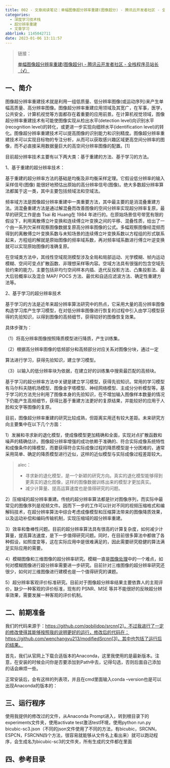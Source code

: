 ```yaml
---
title: 002 - 文章阅读笔记：单幅图像超分辨率重建(图像超分) - 腾讯云开发者社区 - 全栈程序员站长
categories:
  - 深度学习技术栈
  - 超分辨率重建
  - 文章学习
abbrlink: 1145042711
date: 2023-01-06 13:11:57
---
```




> 链接：
>
> [单幅图像超分辨率重建(图像超分) - 腾讯云开发者社区 - 全栈程序员站长（√）](https://cloud.tencent.com/developer/article/2063578?from=article.detail.1771908)

## 一、简介

图像超分辨率重建技术就是利用一组低质量、低分辨率图像(或运动序列)来产生单幅高质量、高分辨率图像。图像超分辨率重建应用领域及其宽广，在军事，医学，公共安全，计算机视觉等方面都存在着重要的应用前景。在计算机视觉领域，图像超分辨率重建技术有可能使图像实现从检出水平(detection level)向识别水平(recognition level)的转化，或更进一步实现向细辨水平(identification level)的转化。图像超分辨率重建技术可以提高图像的识别能力和识别精度。图像超分辨率重建技术可以实现目标物的专注分析，从而可以获取感兴趣区域更高空间分辨率的图像，而不必直接采用数据量巨大的高空间分辨率图像的配置。[1]

目前超分辨率技术主要有以下两大类：基于重建的方法、基于学习的方法。

1、基于重建的超分辨率技术：

基于重建的超分辨率方法的基础是均衡及非均衡采样定理。它假设低分辨率的输入采样信号(图像) 能很好地预估出原始的高分辨率信号(图像)。绝大多数超分辨率算法都属于这一类，其中主要包括频域法和空域法。

频率域方法是图像超分辨率重建中一类重要方法，其中最主要的是消混叠重建方法。消混叠重建方法是通过解混叠而改善图像的空间分辨率实现超分辨率复原，最早的研究工作是由 Tsai 和 Huang在 1984 年进行的。在原始场景信号带宽有限的假设下，利用离散傅立叶变换和连续傅立叶变换之间的平移、混叠性质，给出了一个由一系列欠采样观察图像数据复原高分辨率图像的公式。多幅观察图像经混频而得到的离散傅立叶变换系数与未知场景的连续傅立叶变换系数以方程组的形式联系起来，方程组的解就是原始图像的频率域系数，再对频率域系数进行傅立叶逆变换就可以实现原始图像的准确复原。

在空域类方法中，其线性空域观测模型涉及全局和局部运动、光学模糊、帧内运动模糊、空间可变点扩散函数、非理想采样等内容。空域方法具有很强的包含空域先验约束的能力，主要包括非均匀空间样本内插、迭代反投影方法、凸集投影法、最大后验概率以及混合 MAP/ POCS 方法、最优和自适应滤波方法、确定性重建方法等。

2、基于学习的超分辨率技术

基于学习的方法是近年来超分辨率算法研究中的热点，它采用大量的高分辨率图像构造学习库产生学习模型，在对低分辨率图像进行恢复的过程中引入由学习模型获得的先验知识，以得到图像的高频细节，获得较好的图像恢复效果。

具体步骤为：

（1）将高分辨率图像按照降质模型进行降质，产生训练集。

（2）根据高分辨率图像的低频部分和高频部分对应关系对图像分块，通过一定

算法进行学习，获得先验知识，建立学习模型。

（3）以输入的低分辨率块为依据，在建立好的训练集中搜索最匹配的高频块。

基于学习的超分辨率方法中关键是建立学习模型，获得先验知识。常用的学习模型有马尔科夫随机场模型、图像金字塔模型、神经网络模型、主成分分析模型等。基于学习的方法充分利用了图像本身的先验知识，在不增加输入图像样本数量的情况下仍能产生高频细节，获得比基于重建方法更好的复原结果，并能较好的应用于人脸和文字等图像的复原。

目前，图像超分辨率重建的研究比较成熟，但距离实用还有较大差距。未来研究方向主要集中在以下几个方面：

1）发展和寻求新的退化模型，使成像模型更加精确和全面，实现对点扩散函数和噪声的精确估计。图像超分辨率增强的成功依赖于准确的、符合实际成像系统特性和成像条件的降模型，而要获得符合实际成像过程的降质模型是十分困难的，通常采用简单、确定的降质模型进行近似，这样的近似模型与实际成像过程差距较大。

> alec：
>
> - 寻求新的退化模型，是一个新颖的研究方向。真实的退化模型能够得到更真实的退化图像，这样的图像数据训练出来的模型才更加真实。
> - 减少计算量、提高运算速度也是值得研究的问题。

2）压缩域的超分辨率重建。传统的超分辨率算法都是针对图像序列，而实际中最常见的图像序列是视频文件。因而下一步的工作可以针对不同的视频压缩格式和编解码技术，在超分辨率算法中综合考虑成像模型和压缩算法带来的图像降质效果，以及运动补偿和编码传输机制，实现压缩域的超分辨率重建。

3）效率和鲁棒性问题。目前的超分辨率算法具有很高的计算复杂度，如何减少计算量，提高算法速度，是下一步值得研究问题。同时，在目前很多算法中都做了各种假设，如照度变等，这在实际应用中是很难满足的，因此需要研究稳健的算法满足实际应用的需要。

4）模糊图像和三维图像的超分辨率研究。模糊一直是[图像处理](https://cloud.tencent.com/product/tiia?from=10680)中的一个难点，如何对模糊图像进行超分辨率需要进一步研究。目前针对三维图像的超分辨率研究还很少，如何对三维图像进行建模也是一个值得研究的课题。

5）超分辨率客观评价标准研究。目前对于图像超分辨率结果主要依靠人的主观评价，缺少一种客观的评价标准，现有的 PSNR、MSE 等并不能很好的反映超分辨率效果，需要发展一种客观的评价机制。

## 二、前期准备

我们的代码来源于：https://github.com/qobilidop/srcnn[2]，不过我进行了一定的修改使得其能够按照我的说明更好的运行，修改后的代码在：https://github.com/wenchangyu213/modifiedSrcnn[3]，其中也包括了运行后的结果。

首先，我们从官网上下载合适版本的Anaconda，这里我使用的是最新版本。注意，在安装的时候会问你是否要添加到Path中去，记得勾选，否则后面自己添加的话会麻烦一些。

正常安装后，会有这样的列表项，并且在cmd里面输入conda –version也是可以出现Anaconda的版本的：



## 三、运行程序

使用我提供的修改过的文件，从Anaconda Prompt进入，转到根目录下的experiments文件夹，使用activate test激活test环境，使用python run.py bicubic-sc3.json（不同的json文件使用了不同的方法，有bicubic，SRCNN，ESPCN，FSRCNN四个方法，很容易就能够从文件名上看出来）就可以跑动程序，会生成名为bicubic-sc3的文件夹，所有生成的文件都在里面



## 四、参考目录